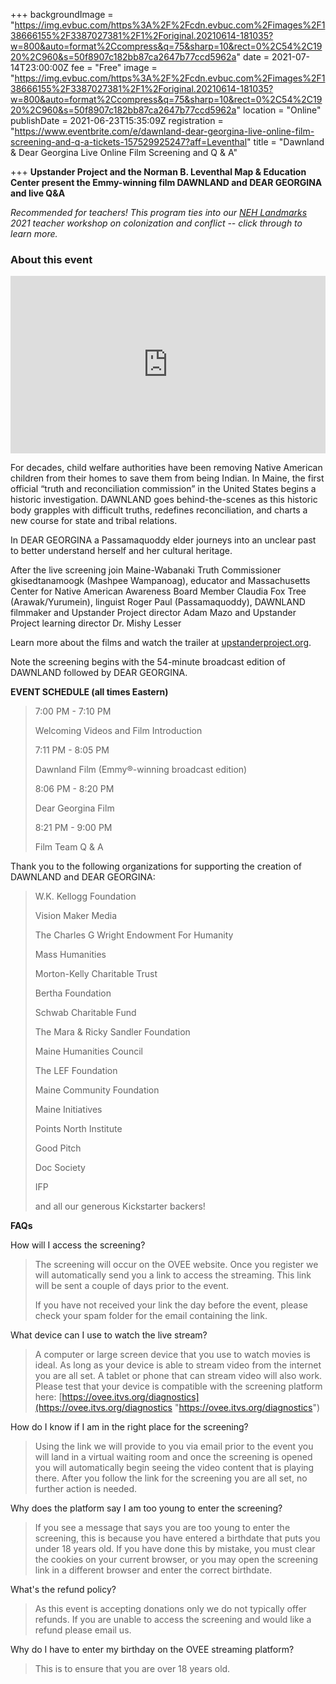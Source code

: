 +++
backgroundImage = "https://img.evbuc.com/https%3A%2F%2Fcdn.evbuc.com%2Fimages%2F138666155%2F3387027381%2F1%2Foriginal.20210614-181035?w=800&auto=format%2Ccompress&q=75&sharp=10&rect=0%2C54%2C1920%2C960&s=50f8907c182bb87ca2647b77ccd5962a"
date = 2021-07-14T23:00:00Z
fee = "Free"
image = "https://img.evbuc.com/https%3A%2F%2Fcdn.evbuc.com%2Fimages%2F138666155%2F3387027381%2F1%2Foriginal.20210614-181035?w=800&auto=format%2Ccompress&q=75&sharp=10&rect=0%2C54%2C1920%2C960&s=50f8907c182bb87ca2647b77ccd5962a"
location = "Online"
publishDate = 2021-06-23T15:35:09Z
registration = "https://www.eventbrite.com/e/dawnland-dear-georgina-live-online-film-screening-and-q-a-tickets-157529925247?aff=Leventhal"
title = "Dawnland & Dear Georgina Live Online Film Screening and Q & A"

+++
**Upstander Project and the Norman B. Leventhal Map & Education Center present the Emmy-winning film DAWNLAND and DEAR GEORGINA and live Q&A**

_Recommended for teachers! This program ties into our_ [_NEH Landmarks_](https://newworld.leventhalmap.org/) _2021 teacher workshop on colonization and conflict -- click through to learn more._

### About this event

<div style="padding:56.25% 0 0 0;position:relative;"><iframe src="https://player.vimeo.com/video/227346667?title=0&byline=0&portrait=0" style="position:absolute;top:0;left:0;width:100%;height:100%;" frameborder="0" allow="autoplay; fullscreen; picture-in-picture" allowfullscreen></iframe></div><script src="https://player.vimeo.com/api/player.js"></script>

For decades, child welfare authorities have been removing Native American children from their homes to save them from being Indian. In Maine, the first official “truth and reconciliation commission” in the United States begins a historic investigation. DAWNLAND goes behind-the-scenes as this historic body grapples with difficult truths, redefines reconciliation, and charts a new course for state and tribal relations.

In DEAR GEORGINA a Passamaquoddy elder journeys into an unclear past to better understand herself and her cultural heritage.

After the live screening join Maine-Wabanaki Truth Commissioner gkisedtanamoogk (Mashpee Wampanoag), educator and Massachusetts Center for Native American Awareness Board Member Claudia Fox Tree (Arawak/Yurumein), linguist Roger Paul (Passamaquoddy), DAWNLAND filmmaker and Upstander Project director Adam Mazo and Upstander Project learning director Dr. Mishy Lesser

Learn more about the films and watch the trailer at [upstanderproject.org](https://upstanderproject.org/).

Note the screening begins with the 54-minute broadcast edition of DAWNLAND followed by DEAR GEORGINA.

**EVENT SCHEDULE (all times Eastern)**

> 7:00 PM - 7:10 PM
>
> Welcoming Videos and Film Introduction
>
> 7:11 PM - 8:05 PM
>
> Dawnland Film (Emmy®-winning broadcast edition)
>
> 8:06 PM - 8:20 PM
>
> Dear Georgina Film
>
> 8:21 PM - 9:00 PM
>
> Film Team Q & A

Thank you to the following organizations for supporting the creation of DAWNLAND and DEAR GEORGINA:

> W.K. Kellogg Foundation
>
> Vision Maker Media
>
> The Charles G Wright Endowment For Humanity
>
> Mass Humanities
>
> Morton-Kelly Charitable Trust
>
> Bertha Foundation
>
> Schwab Charitable Fund
>
> The Mara & Ricky Sandler Foundation
>
> Maine Humanities Council
>
> The LEF Foundation
>
> Maine Community Foundation
>
> Maine Initiatives
>
> Points North Institute
>
> Good Pitch
>
> Doc Society
>
> IFP
>
> and all our generous Kickstarter backers!

**FAQs**

How will I access the screening?

> The screening will occur on the OVEE website. Once you register we will automatically send you a link to access the streaming. This link will be sent a couple of days prior to the event.
>
> If you have not received your link the day before the event, please check your spam folder for the email containing the link.

What device can I use to watch the live stream?

> A computer or large screen device that you use to watch movies is ideal. As long as your device is able to stream video from the internet you are all set. A tablet or phone that can stream video will also work. Please test that your device is compatible with the screening platform here: [https://ovee.itvs.org/diagnostics](https://ovee.itvs.org/diagnostics "https://ovee.itvs.org/diagnostics")

How do I know if I am in the right place for the screening?

> Using the link we will provide to you via email prior to the event you will land in a virtual waiting room and once the screening is opened you will automatically begin seeing the video content that is playing there. After you follow the link for the screening you are all set, no further action is needed.

Why does the platform say I am too young to enter the screening?

> If you see a message that says you are too young to enter the screening, this is because you have entered a birthdate that puts you under 18 years old. If you have done this by mistake, you must clear the cookies on your current browser, or you may open the screening link in a different browser and enter the correct birthdate.

What's the refund policy?

> As this event is accepting donations only we do not typically offer refunds. If you are unable to access the screening and would like a refund please email us.

Why do I have to enter my birthday on the OVEE streaming platform?

> This is to ensure that you are over 18 years old.